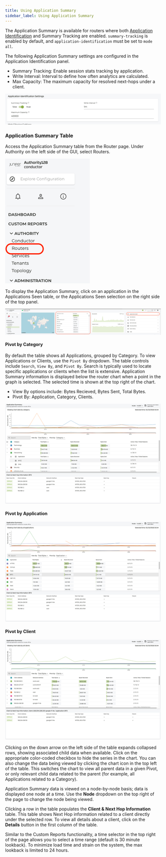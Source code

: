 ```yaml
---
title: Using Application Summary
sidebar_label: Using Application Summary
---
```


The Application Summary is available for routers where both [Application Identification](config_app_ident.md) and Summary Tracking are enabled. `summary-tracking` is enabled by default, and `application-identification` must be set to `mode all`.

The following Application Summary settings are configured in the Application Identification panel.
- Summary Tracking: Enable session stats tracking by application.
- Write Interval: Interval to define how often analytics are calculated.
- Max Capacity: The maximum capacity for resolved next-hops under a client.

![Application ID Summary Enabled](/img/app_summary_enabled.png)

### Application Summary Table

Access the Application Summary table from the Router page. Under Authority on the left side of the GUI, select Routers. 

![Authority>routers](/img/select_routers.png)

To display the Application Summary, click on an application in the Applications Seen table, or the Applications Seen selection on the right side of the top panel.

![Routers Dashboard](/img/app_summ_routerpanel.png)

#### Pivot by Category

By default the table shows all Applications, grouped by Category. To view Applications or Clients, use the `Pivot By` dropdown. The table controls include `Search`, `View By`, and `Pivot By`. Search is typically used to locate specific applications or clients when the list is extensive. Application Summary information is displayed below the router chart when a point in the graph is selected. The selected time is shown at the top right of the chart.

- View By options include: Bytes Recieved, Bytes Sent, Total Bytes.
- Pivot By: Application, Category, Clients.

![Application Summary](/img/app_summary.png)

#### Pivot by Application

![Application Summary by Application](/img/app_summary_application.png)

#### Pivot by Client

![Application Summary by Client](/img/app_summary_client.png)

Clicking on the down arrow on the left side of the table expands collapsed rows, showing associated child data when available. Click on the appropriate color-coded checkbox to hide the series in the chart. You can also change the data being viewed by clicking the chart icon in the top left of the table. This switches the chart to view all parent data in a given Pivot, or only relevant child data related to the parent (for example, all Applications related to a Category).

Application Summary data is viewed on a node-by-node basis; data is displayed one node at a time. Use the **Node** dropdown on the top right of the page to change the node being viewed. 

Clicking a row in the table populates the **Client & Next Hop Information** table. This table shows Next Hop information related to a client directly under the selected row. To view all details about a client, click on the **Details** button in the first column of the table. 

Similar to the Custom Reports functionality, a time selector in the top right of the page allows you to select a time range (default is 30 minute lookback). To minimize load time and strain on the system, the max lookback is limited to 24 hours.

